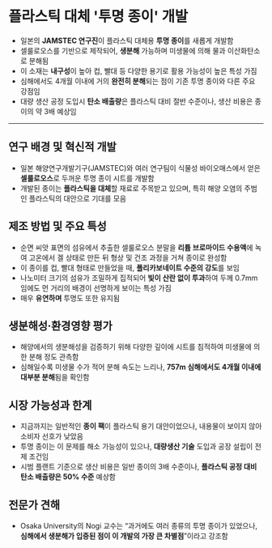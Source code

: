 # 플라스틱 대체 '투명 종이' 개발


* 일본의 **JAMSTEC 연구진**이 플라스틱 대체용 **투명 종이**를 새롭게 개발함
* 셀룰로오스를 기반으로 제작되어, **생분해** 가능하며 미생물에 의해 물과 이산화탄소로 분해됨
* 이 소재는 **내구성**이 높아 컵, 빨대 등 다양한 용기로 활용 가능성이 높은 특성 가짐
* 심해에서도 4개월 이내에 거의 **완전히 분해**되는 점이 기존 투명 종이와 다른 주요 강점임
* 대량 생산 공정 도입시 **탄소 배출량**은 플라스틱 대비 절반 수준이나, 생산 비용은 종이의 약 3배 예상임

---

연구 배경 및 혁신적 개발
--------------

* 일본 해양연구개발기구(JAMSTEC)와 여러 연구팀이 식물성 바이오매스에서 얻은 **셀룰로오스**로 두꺼운 투명 종이 시트를 개발함
* 개발된 종이는 **플라스틱을 대체**할 재료로 주목받고 있으며, 특히 해양 오염의 주범인 플라스틱의 대안으로 기대를 모음

제조 방법 및 주요 특성
-------------

* 순면 씨앗 표면의 섬유에서 추출한 셀룰로오스 분말을 **리튬 브로마이드 수용액**에 녹여 고온에서 겔 상태로 만든 뒤 형상 및 건조 과정을 거쳐 종이로 완성함
* 이 종이를 컵, 빨대 형태로 만들었을 때, **폴리카보네이트 수준의 강도**를 보임
* 나노미터 크기의 섬유가 조밀하게 집적되어 **빛이 산란 없이 투과**하여 두께 0.7mm임에도 먼 거리의 배경이 선명하게 보이는 특성 가짐
* 매우 **유연하며** 투명도 또한 유지됨

생분해성·환경영향 평가
------------

* 해양에서의 생분해성을 검증하기 위해 다양한 깊이에 시트를 침적하여 미생물에 의한 분해 정도 관측함
* 심해일수록 미생물 수가 적어 분해 속도는 느리나, **757m 심해에서도 4개월 이내에 대부분 분해**됨을 확인함

시장 가능성과 한계
----------

* 지금까지는 일반적인 **종이 팩**이 플라스틱 용기 대안이었으나, 내용물이 보이지 않아 소비자 선호가 낮았음
* 투명 종이는 이 문제를 해소 가능성이 있으나, **대량생산 기술** 도입과 공장 설립이 전제 조건임
* 시범 플랜트 기준으로 생산 비용은 일반 종이의 3배 수준이나, **플라스틱 공정 대비 탄소 배출량은 50% 수준** 예상함

전문가 견해
------

* Osaka University의 Nogi 교수는 “과거에도 여러 종류의 투명 종이가 있었으나, **심해에서 생분해가 입증된 점이 이 개발의 가장 큰 차별점**”이라고 강조함
